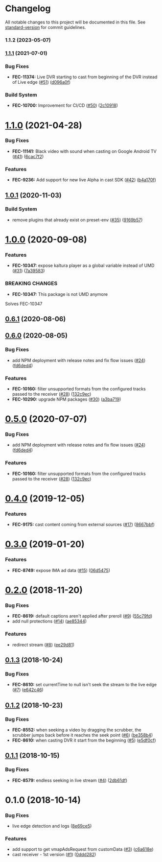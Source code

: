# Changelog

All notable changes to this project will be documented in this file. See [standard-version](https://github.com/conventional-changelog/standard-version) for commit guidelines.

### 1.1.2 (2023-05-07)



### [1.1.1](https://github.com/kaltura/playkit-js-cast-receiver/compare/v1.1.0...v1.1.1) (2021-07-01)


### Bug Fixes

* **FEC-11374:** Live DVR starting to cast from beginning of the DVR instead of Live edge ([#51](https://github.com/kaltura/playkit-js-cast-receiver/issues/51)) ([d096a0f](https://github.com/kaltura/playkit-js-cast-receiver/commit/d096a0f))


### Build System

* **FEC-10700:** Improvement for CI/CD ([#50](https://github.com/kaltura/playkit-js-cast-receiver/issues/50)) ([2c10918](https://github.com/kaltura/playkit-js-cast-receiver/commit/2c10918))



<a name="1.1.0"></a>
# [1.1.0](https://github.com/kaltura/playkit-js-cast-receiver/compare/v1.0.1...v1.1.0) (2021-04-28)


### Bug Fixes

* **FEC-11141:** Black video with sound when casting on Google Android TV ([#41](https://github.com/kaltura/playkit-js-cast-receiver/issues/41)) ([6cac7f2](https://github.com/kaltura/playkit-js-cast-receiver/commit/6cac7f2))


### Features

* **FEC-9236:** Add support for new live Alpha in cast SDK  ([#42](https://github.com/kaltura/playkit-js-cast-receiver/issues/42)) ([b4a170f](https://github.com/kaltura/playkit-js-cast-receiver/commit/b4a170f))



## [1.0.1](https://github.com/kaltura/playkit-js-cast-receiver/compare/v1.0.0...v1.0.1) (2020-11-03)


### Build System

* remove plugins that already exist on preset-env ([#35](https://github.com/kaltura/playkit-js-cast-receiver/issues/35)) ([9169b57](https://github.com/kaltura/playkit-js-cast-receiver/commit/9169b57))



<a name="1.0.0"></a>
# [1.0.0](https://github.com/kaltura/playkit-js-cast-receiver/compare/v0.6.1...v1.0.0) (2020-09-08)


### Features

* **FEC-10347:** expose kaltura player as a global variable instead of UMD ([#31](https://github.com/kaltura/playkit-js-cast-receiver/issues/31)) ([7a39583](https://github.com/kaltura/playkit-js-cast-receiver/commit/7a39583))


### BREAKING CHANGES

* **FEC-10347:** This package is not UMD anymore

Solves FEC-10347



## [0.6.1](https://github.com/kaltura/playkit-js-cast-receiver/compare/v0.6.0...v0.6.1) (2020-08-06)



## [0.6.0](https://github.com/kaltura/playkit-js-cast-receiver/compare/v0.4.0...v0.6.0) (2020-08-05)


### Bug Fixes

* add NPM deployment with release notes and fix flow issues ([#24](https://github.com/kaltura/playkit-js-cast-receiver/issues/24)) ([fd6ded4](https://github.com/kaltura/playkit-js-cast-receiver/commit/fd6ded4))


### Features

* **FEC-10160:** filter unsupported formats from the configured tracks passed to the receiver ([#28](https://github.com/kaltura/playkit-js-cast-receiver/issues/28)) ([132c9ec](https://github.com/kaltura/playkit-js-cast-receiver/commit/132c9ec))
* **FEC-10290:** upgrade NPM packages ([#30](https://github.com/kaltura/playkit-js-cast-receiver/issues/30)) ([a3ba719](https://github.com/kaltura/playkit-js-cast-receiver/commit/a3ba719))



<a name="0.5.0"></a>
# [0.5.0](https://github.com/kaltura/playkit-js-cast-receiver/compare/v0.4.0...v0.5.0) (2020-07-07)


### Bug Fixes

* add NPM deployment with release notes and fix flow issues ([#24](https://github.com/kaltura/playkit-js-cast-receiver/issues/24)) ([fd6ded4](https://github.com/kaltura/playkit-js-cast-receiver/commit/fd6ded4))


### Features

* **FEC-10160:** filter unsupported formats from the configured tracks passed to the receiver ([#28](https://github.com/kaltura/playkit-js-cast-receiver/issues/28)) ([132c9ec](https://github.com/kaltura/playkit-js-cast-receiver/commit/132c9ec))



<a name="0.4.0"></a>
# [0.4.0](https://github.com/kaltura/playkit-js-cast-receiver/compare/v0.3.0...v0.4.0) (2019-12-05)


### Features

* **FEC-9175:** cast content coming from external sources ([#17](https://github.com/kaltura/playkit-js-cast-receiver/issues/17)) ([8667bbf](https://github.com/kaltura/playkit-js-cast-receiver/commit/8667bbf))



<a name="0.3.0"></a>
# [0.3.0](https://github.com/kaltura/playkit-js-cast-receiver/compare/v0.2.0...v0.3.0) (2019-01-20)


### Features

* **FEC-8749:** expose IMA ad data ([#15](https://github.com/kaltura/playkit-js-cast-receiver/issues/15)) ([06d5475](https://github.com/kaltura/playkit-js-cast-receiver/commit/06d5475))



<a name="0.2.0"></a>
# [0.2.0](https://github.com/kaltura/playkit-js-cast-receiver/compare/v0.1.3...v0.2.0) (2018-11-20)


### Bug Fixes

* **FEC-8619:** default captions aren't applied after preroll ([#9](https://github.com/kaltura/playkit-js-cast-receiver/issues/9)) ([55c79fd](https://github.com/kaltura/playkit-js-cast-receiver/commit/55c79fd))
* add null protections ([#14](https://github.com/kaltura/playkit-js-cast-receiver/issues/14)) ([ae85344](https://github.com/kaltura/playkit-js-cast-receiver/commit/ae85344))


### Features

* redirect stream ([#8](https://github.com/kaltura/playkit-js-cast-receiver/issues/8)) ([ee29d81](https://github.com/kaltura/playkit-js-cast-receiver/commit/ee29d81))



<a name="0.1.3"></a>
## [0.1.3](https://github.com/kaltura/playkit-js-cast-receiver/compare/v0.1.2...v0.1.3) (2018-10-24)


### Bug Fixes

* **FEC-8610:** set currentTime to null isn't seek the stream to the live edge ([#7](https://github.com/kaltura/playkit-js-cast-receiver/issues/7)) ([e642c46](https://github.com/kaltura/playkit-js-cast-receiver/commit/e642c46))



<a name="0.1.2"></a>
## [0.1.2](https://github.com/kaltura/playkit-js-cast-receiver/compare/v0.1.1...v0.1.2) (2018-10-23)


### Bug Fixes

* **FEC-8552:** when seeking a video by dragging the scrubber, the scrubber jumps back before it reaches the seek point ([#6](https://github.com/kaltura/playkit-js-cast-receiver/issues/6)) ([be358b4](https://github.com/kaltura/playkit-js-cast-receiver/commit/be358b4))
* **FEC-8610:** when casting DVR it start from the beginning ([#5](https://github.com/kaltura/playkit-js-cast-receiver/issues/5)) ([e5df0cf](https://github.com/kaltura/playkit-js-cast-receiver/commit/e5df0cf))



<a name="0.1.1"></a>
## [0.1.1](https://github.com/kaltura/playkit-js-cast-receiver/compare/v0.1.0...v0.1.1) (2018-10-15)


### Bug Fixes

* **FEC-8579:** endless seeking in live stream ([#4](https://github.com/kaltura/playkit-js-cast-receiver/issues/4)) ([2db61df](https://github.com/kaltura/playkit-js-cast-receiver/commit/2db61df))



<a name="0.1.0"></a>
# 0.1.0 (2018-10-14)


### Bug Fixes

* live edge detection and logs ([8e69ce5](https://github.com/kaltura/playkit-js-cast-receiver/commit/8e69ce5))


### Features

* add support to get vmapAdsRequest from customData ([#3](https://github.com/kaltura/playkit-js-cast-receiver/issues/3)) ([c6a618e](https://github.com/kaltura/playkit-js-cast-receiver/commit/c6a618e))
* cast receiver - 1st version ([#1](https://github.com/kaltura/playkit-js-cast-receiver/issues/1)) ([0ddd282](https://github.com/kaltura/playkit-js-cast-receiver/commit/0ddd282))
